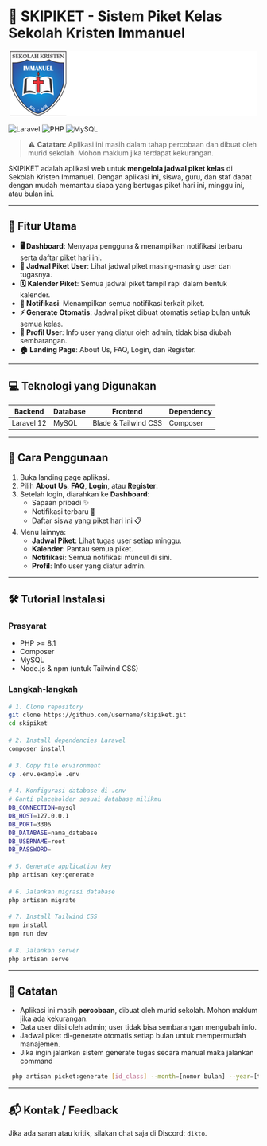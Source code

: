 # 🚀 SKIPIKET - Sistem Piket Kelas Sekolah Kristen Immanuel

<p align="center">
  <img src="public/images/logos/logoLP.svg" alt="Skipiket Logo" width="500">
</p>

![Laravel](https://img.shields.io/badge/Laravel-12-red)
![PHP](https://img.shields.io/badge/PHP-8.1-blue)
![MySQL](https://img.shields.io/badge/MySQL-8-green)

> ⚠️ **Catatan:** Aplikasi ini masih dalam tahap percobaan dan dibuat oleh murid sekolah. Mohon maklum jika terdapat kekurangan.  

SKIPIKET adalah aplikasi web untuk **mengelola jadwal piket kelas** di Sekolah Kristen Immanuel. Dengan aplikasi ini, siswa, guru, dan staf dapat dengan mudah memantau siapa yang bertugas piket hari ini, minggu ini, atau bulan ini.  

---

## 🎯 Fitur Utama

- **🖥 Dashboard**: Menyapa pengguna & menampilkan notifikasi terbaru serta daftar piket hari ini.  
- **📅 Jadwal Piket User**: Lihat jadwal piket masing-masing user dan tugasnya.  
- **🗓 Kalender Piket**: Semua jadwal piket tampil rapi dalam bentuk kalender.  
- **🔔 Notifikasi**: Menampilkan semua notifikasi terkait piket.  
- **⚡ Generate Otomatis**: Jadwal piket dibuat otomatis setiap bulan untuk semua kelas.  
- **👤 Profil User**: Info user yang diatur oleh admin, tidak bisa diubah sembarangan.  
- **🏠 Landing Page**: About Us, FAQ, Login, dan Register.

---

## 💻 Teknologi yang Digunakan

| Backend | Database | Frontend | Dependency |
|---------|---------|---------|------------|
| Laravel 12 | MySQL | Blade & Tailwind CSS | Composer |

---

## 🚀 Cara Penggunaan

1. Buka landing page aplikasi.  
2. Pilih **About Us**, **FAQ**, **Login**, atau **Register**.  
3. Setelah login, diarahkan ke **Dashboard**:  
   - Sapaan pribadi ✨  
   - Notifikasi terbaru 🔔  
   - Daftar siswa yang piket hari ini 📋  
4. Menu lainnya:  
   - **Jadwal Piket**: Lihat tugas user setiap minggu.  
   - **Kalender**: Pantau semua piket.  
   - **Notifikasi**: Semua notifikasi muncul di sini.  
   - **Profil**: Info user yang diatur admin.

---

## 🛠 Tutorial Instalasi

### Prasyarat

- PHP >= 8.1  
- Composer  
- MySQL  
- Node.js & npm (untuk Tailwind CSS)

### Langkah-langkah

```bash
# 1. Clone repository
git clone https://github.com/username/skipiket.git
cd skipiket

# 2. Install dependencies Laravel
composer install

# 3. Copy file environment
cp .env.example .env

# 4. Konfigurasi database di .env
# Ganti placeholder sesuai database milikmu
DB_CONNECTION=mysql
DB_HOST=127.0.0.1
DB_PORT=3306
DB_DATABASE=nama_database
DB_USERNAME=root
DB_PASSWORD=

# 5. Generate application key
php artisan key:generate

# 6. Jalankan migrasi database
php artisan migrate

# 7. Install Tailwind CSS
npm install
npm run dev

# 8. Jalankan server
php artisan serve
```
---

## 📌 Catatan

- Aplikasi ini masih **percobaan**, dibuat oleh murid sekolah. Mohon maklum jika ada kekurangan.  
- Data user diisi oleh admin; user tidak bisa sembarangan mengubah info.  
- Jadwal piket di-generate otomatis setiap bulan untuk mempermudah manajemen.
- Jika ingin jalankan sistem generate tugas secara manual maka jalankan command
```bash
 php artisan picket:generate [id_class] --month=[nomor bulan] --year=[tahun piket] --perDay=[1 hari berapa orang]
```
---

## 📬 Kontak / Feedback

Jika ada saran atau kritik, silakan chat saja di Discord: `dikto`.
